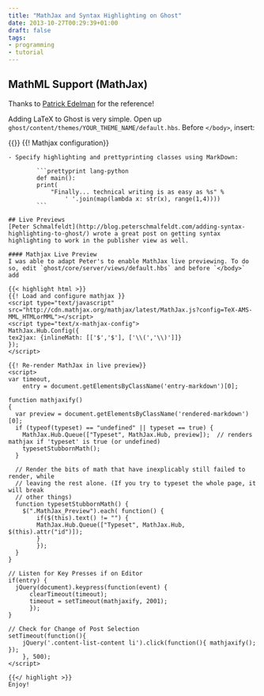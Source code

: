 ```yaml
---
title: "MathJax and Syntax Highlighting on Ghost"
date: 2013-10-27T00:29:39+01:00
draft: false
tags:
- programming
- tutorial
---
```


## MathML Support (MathJax)
Thanks to [Patrick Edelman](http://www.patrickedelman.com/latex-ghost/) for the reference!

Adding LaTeX to Ghost is very simple. Open up `ghost/content/themes/YOUR_THEME_NAME/default.hbs`. Before `</body>`, insert:

{{<highlight html >}}
{{! Mathjax configuration}}
<script type="text/javascript" 	src="http://cdn.mathjax.org/mathjax/latest/MathJax.js?config=TeX-AMS-MML_HTMLorMML"></script>

<script type="text/x-mathjax-config">
MathJax.Hub.Config({
    tex2jax: {inlineMath: [['$','$'], ['\\(','\\)']]}
});
{{</ highlight >}}

Now test it out: `$\sum \frac{1}{n} = H\_n$` should yield \\(\sum \frac{1}{n} = H\_n\\).

The configuration is not perfect, however. Action items include:

  - <s>Overridding Markdown parsing for `$...$` enclosed text. In particular, `$\sum_{n=1}^\infty \frac{1}{n} = H_n$` fails to render properly because `_..._` is used by Markdown for italics.</s> **edit**: Thanks to Filip Allberg for helping me figure this out, _you need to escape your underscores_. $\sum\_{n=1}^\infty \frac{1}{n} = H\_n$ renders fine if the subscripts are escaped (`\_` instead of `_`) like in `$\sum\_{n=1}^\infty \frac{1}{n} = H\_n$`
  - <s>Math embedding in live preview. I suspect this is not too difficult.</s> **edit**: I've posted directions on how to do this below.

## Syntax Highlighting
  Did you notice that the HTML/JS code block above was syntax colored?? Fortunately, this is super easy to do.

- Open `ghost/content/themes/YOUR_THEME_NAME/default.hbs`.
- Before `</body>`, insert:
```
<script src="https://google-code-prettify.googlecode.com/svn/loader/run_prettify.js"></script>
```
- Specify highlighting and prettyprinting classes using MarkDown:

		```prettyprint lang-python
		def main():
		print(
    		"Finally... technical writing is as easy as %s" %
            	' '.join(map(lambda x: str(x), range(1,4))))
        ```

## Live Previews
[Peter Schmalfeldt](http://blog.peterschmalfeldt.com/adding-syntax-highlighting-to-ghost/) wrote a great post on getting syntax highlighting to work in the publisher view as well.

#### Mathjax Live Preview
I was able to adapt Peter's to enable MathJax live previewing. To do so, edit `ghost/core/server/views/default.hbs` and before `</body>` add

{{< highlight html >}}
{{! Load and configure mathjax }}
<script type="text/javascript"     src="http://cdn.mathjax.org/mathjax/latest/MathJax.js?config=TeX-AMS-MML_HTMLorMML"></script>
<script type="text/x-mathjax-config">
MathJax.Hub.Config({
tex2jax: {inlineMath: [['$','$'], ['\\(','\\)']]}
});
</script>

{{! Re-render MathJax in live preview}}
<script>
var timeout,
    entry = document.getElementsByClassName('entry-markdown')[0];

function mathjaxify()
{
  var preview = document.getElementsByClassName('rendered-markdown')[0];
  if (typeof(typeset) == "undefined" || typeset == true) {
    MathJax.Hub.Queue(["Typeset", MathJax.Hub, preview]);  // renders mathjax if 'typeset' is true (or undefined)
    typesetStubbornMath();
  }

  // Render the bits of math that have inexplicably still failed to render, while
  // leaving the rest alone. (If you try to typeset the whole page, it will break
  // other things)
  function typesetStubbornMath() {
    $(".MathJax_Preview").each( function() {
        if($(this).text() != "") {
        MathJax.Hub.Queue(["Typeset", MathJax.Hub, $(this).attr("id")]);
        }
        });
  }
}

// Listen for Key Presses if on Editor
if(entry) {
  jQuery(document).keypress(function(event) {
      clearTimeout(timeout);
      timeout = setTimeout(mathjaxify, 2001);
      });
}

// Check for Change of Post Selection
setTimeout(function(){
    jQuery('.content-list-content li').click(function(){ mathjaxify(); });
    }, 500);
</script>

{{</ highlight >}}
Enjoy!

